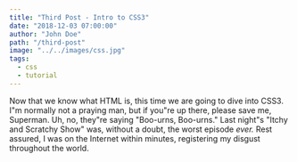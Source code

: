 ```yaml
---
title: "Third Post - Intro to CSS3"
date: "2018-12-03 07:00:00"
author: "John Doe"
path: "/third-post"
image: "../../images/css.jpg"
tags:
  - css
  - tutorial
---
```


Now that we know what HTML is, this time we are going to dive into CSS3.
I"m normally not a praying man, but if you"re up there, please save me, Superman. Uh, no, they"re saying "Boo-urns, Boo-urns." Last night"s "Itchy and Scratchy Show" was, without a doubt, the worst episode *ever.* Rest assured, I was on the Internet within minutes, registering my disgust throughout the world.
